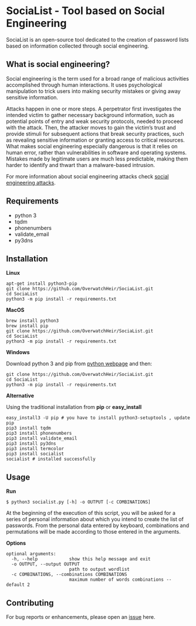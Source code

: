 # SociaList - Tool based on Social Engineering

SociaList is an open-source tool dedicated to the creation of password lists based on information 
collected through social engineering.

What is social engineering?
---------------------------

Social engineering is the term used for a broad range of malicious activities accomplished through human interactions. It uses psychological manipulation to trick users into making security mistakes or giving away sensitive information.

Attacks happen in one or more steps. A perpetrator first investigates the intended victim to gather necessary background information, such as potential points of entry and weak security protocols, needed to proceed with the attack. Then, the attacker moves to gain the victim’s trust and provide stimuli for subsequent actions that break security practices, such as revealing sensitive information or granting access to critical resources. What makes social engineering especially dangerous is that it relies on human error, rather than vulnerabilities in software and operating systems. Mistakes made by legitimate users are much less predictable, making them harder to identify and thwart than a malware-based intrusion.

For more information about social engineering attacks check [social engineering attacks].

Requirements
-------------------
  - python 3
  - tqdm
  - phonenumbers
  - validate_email
  - py3dns
  
Installation
-------------

**Linux**

 ```
 apt-get install python3-pip
 git clone https://github.com/OverwatchHeir/SociaList.git
 cd SociaList
 python3 -m pip install -r requirements.txt
 ```
 
**MacOS**
 ```
 brew install python3
 brew install pip
 git clone https://github.com/OverwatchHeir/SociaList.git
 cd SociaList
 python3 -m pip install -r requirements.txt
 ```
 **Windows**
 
 Download python 3 and pip from [python webpage] and then: 
 ```
 git clone https://github.com/OverwatchHeir/SociaList.git
 cd SociaList
 python3 -m pip install -r requirements.txt
 ```
 **Alternative**
 
 Using the traditional installation from **pip** or **easy_install**
 ```
 easy_install3 -U pip # you have to install python3-setuptools , update pip
 pip3 install tqdm
 pip3 install phonenumbers
 pip3 install validate_email
 pip3 install py3dns
 pip3 install termcolor
 pip3 install socialist
 socialist # installed successfully
 ```
Usage
---------

**Run**

```$ python3 socialist.py [-h] -o OUTPUT [-c COMBINATIONS]```

At the beginning of the execution of this script, you will be asked for a series of personal information about which you intend to create the list of passwords. From the personal data entered by keyboard, combinations and permutations will be made according to those entered in the arguments.
 
**Options**
```
optional arguments:
  -h, --help            show this help message and exit
  -o OUTPUT, --output OUTPUT
                        path to output wordlist
  -c COMBINATIONS, --combinations COMBINATIONS
                        maximum number of words combinations -- default 2
```

Contributing
---------------

For bug reports or enhancements, please open an [issue] here.

[social engineering attacks]: https://www.incapsula.com/web-application-security/social-engineering-attack.html
[issue]: https://github.com/OverwatchHeir/SociaList/issues
[python webpage]: https://www.python.org/


